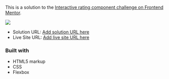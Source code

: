 This is a solution to the [Interactive rating component challenge on Frontend Mentor](https://www.frontendmentor.io/challenges/interactive-rating-component-koxpeBUmI). 


![](./screenshot.jpg)


- Solution URL: [Add solution URL here](https://your-solution-url.com)
- Live Site URL: [Add live site URL here](https://your-live-site-url.com)



### Built with

- HTML5 markup
- CSS
- Flexbox
